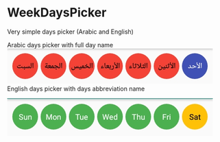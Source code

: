 # WeekDaysPicker
Very simple days picker (Arabic and English)

Arabic days picker with full day name 
![Arabic dayPicker](https://github.com/Rohyme/WeekDaysPicker/blob/master/Ar%20screenshot.jpg)
English days picker with  days abbreviation name

![English dayPicker](https://github.com/Rohyme/WeekDaysPicker/blob/master/Eng%20screenshot.jpg)




<!--stackedit_data:
eyJoaXN0b3J5IjpbMTYzMDA1MzE5MiwtMTI0MDk2ODgwNiwxMD
gwMTMzMzVdfQ==
-->